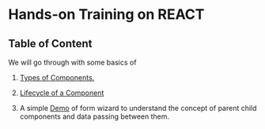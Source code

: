 # Hands-on Training on REACT

## Table of Content

We will go through with some basics of

1) [Types of Components.](src/components/Lifecycle/README.md)

2) [Lifecycle of a Component](src/components/ComponentsType/README.md) 

3) A simple [Demo](src/app/README.md) of form wizard to understand the concept of parent child components and data passing between them.
